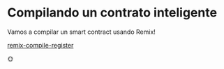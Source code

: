 # Compilando un contrato inteligente

Vamos a compilar un smart contract usando Remix!

[remix-compile-register](remix-compile-register.md ':include')

:sun_with_face:
